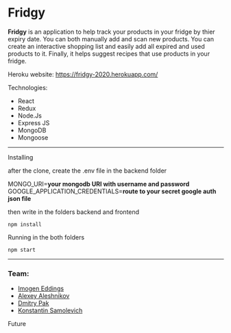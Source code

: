 # Fridgy

**Fridgy** is an application to help track your products in your fridge by thier expiry date. You can both manually add and scan new products.
You can create an interactive shopping list and easily add all expired and used products to it. Finally, it helps suggest recipes that use products in your fridge.

Heroku website:
https://fridgy-2020.herokuapp.com/

Technologies:
* React
* Redux
* Node.Js
* Express JS
* MongoDB
* Mongoose
---
Installing

after the clone, create the .env file in the backend folder

MONGO_URI=**your mongodb URI with username and password**  
GOOGLE_APPLICATION_CREDENTIALS=**route to your secret google auth json file**

then write in the folders backend and frontend

```npm install```

Running in the both folders

```npm start```

---

### Team:
* [Imogen Eddings](https://github.com/negomi-e)
* [Alexey Aleshnikov](https://github.com/AV-Aleksey)
* [Dmitry Pak](https://github.com/pakdmitry88)
* [Konstantin Samolevich](https://github.com/samolevich)

Future
